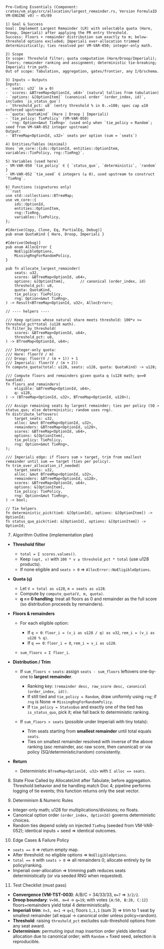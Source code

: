 
````
Pre-Coding Essentials (Component: crates/vm_algo/src/allocation/largest_remainder.rs, Version FormulaID VM-ENGINE v0) — 45/89

1) Goal & Success
Goal: Implement Largest Remainder (LR) with selectable quota (Hare, Droop, Imperiali) after applying the PR entry threshold.
Success: Floors + remainder distribution sum exactly to m; below-threshold options excluded; Imperiali over-allocation trimmed deterministically; ties resolved per VM-VAR-050; integer-only math.

2) Scope
In scope: Threshold filter; quota computation (Hare/Droop/Imperiali); floors; remainder ranking and assignment; deterministic tie-breaking; Imperiali trim path.
Out of scope: Tabulation, aggregation, gates/frontier, any I/O/schema.

3) Inputs → Outputs
Inputs:
- `seats: u32` (m ≥ 0)
- `scores: &BTreeMap<OptionId, u64>` (natural tallies from tabulation)
- `options: &[OptionItem]` (canonical order `(order_index, id)`, includes `is_status_quo`)
- `threshold_pct: u8` (entry threshold % in 0..=100; spec cap ≤10 enforced upstream)
- `quota: QuotaKind` (Hare | Droop | Imperiali)
- `tie_policy: TiePolicy` (VM-VAR-050)
- `rng: Option<&mut TieRng>` (used only when `tie_policy = Random`; seed from VM-VAR-052 integer upstream)
Output:
- `BTreeMap<OptionId, u32>` seats per option (sum = `seats`)

4) Entities/Tables (minimal)
Uses `vm_core::{ids::OptionId, entities::OptionItem, variables::TiePolicy, rng::TieRng}`.

5) Variables (used here)
- VM-VAR-050 `tie_policy` ∈ { `status_quo`, `deterministic`, `random` }
- VM-VAR-052 `tie_seed` ∈ integers (≥ 0), used upstream to construct `TieRng`.

6) Functions (signatures only)
```rust
use std::collections::BTreeMap;
use vm_core::{
    ids::OptionId,
    entities::OptionItem,
    rng::TieRng,
    variables::TiePolicy,
};

#[derive(Copy, Clone, Eq, PartialEq, Debug)]
pub enum QuotaKind { Hare, Droop, Imperiali }

#[derive(Debug)]
pub enum AllocError {
    NoEligibleOptions,
    MissingRngForRandomPolicy,
}

pub fn allocate_largest_remainder(
    seats: u32,
    scores: &BTreeMap<OptionId, u64>,
    options: &[OptionItem],       // canonical (order_index, id)
    threshold_pct: u8,
    quota: QuotaKind,
    tie_policy: TiePolicy,
    rng: Option<&mut TieRng>,
) -> Result<BTreeMap<OptionId, u32>, AllocError>;

// ---- helpers ----

/// Keep options whose natural share meets threshold: 100*v >= threshold_pct*total (u128 math).
fn filter_by_threshold(
    scores: &BTreeMap<OptionId, u64>,
    threshold_pct: u8,
) -> BTreeMap<OptionId, u64>;

/// Integer-only quota:
/// Hare: floor(V / m)
/// Droop: floor(V / (m + 1)) + 1
/// Imperiali: floor(V / (m + 2))
fn compute_quota(total: u128, seats: u128, quota: QuotaKind) -> u128;

/// Compute floors and remainders given quota q (u128 math; q==0 handled).
fn floors_and_remainders(
    eligible: &BTreeMap<OptionId, u64>,
    q: u128,
) -> (BTreeMap<OptionId, u32>, BTreeMap<OptionId, u128>);

/// Assign remaining seats by largest remainder; ties per policy (SQ → status_quo; else deterministic; random uses rng).
fn distribute_leftovers(
    target_seats: u32,
    alloc: &mut BTreeMap<OptionId, u32>,
    remainders: &BTreeMap<OptionId, u128>,
    scores: &BTreeMap<OptionId, u64>,
    options: &[OptionItem],
    tie_policy: TiePolicy,
    rng: Option<&mut TieRng>,
);

/// Imperiali edge: if floors sum > target, trim from smallest remainder until sum == target (ties per policy).
fn trim_over_allocation_if_needed(
    target_seats: u32,
    alloc: &mut BTreeMap<OptionId, u32>,
    remainders: &BTreeMap<OptionId, u128>,
    scores: &BTreeMap<OptionId, u64>,
    options: &[OptionItem],
    tie_policy: TiePolicy,
    rng: Option<&mut TieRng>,
) -> bool;

// Tie helpers
fn deterministic_pick(tied: &[OptionId], options: &[OptionItem]) -> OptionId;
fn status_quo_pick(tied: &[OptionId], options: &[OptionItem]) -> OptionId;
````

7. Algorithm Outline (implementation plan)

* **Threshold filter**

  * `total = Σ scores.values()`.
  * Keep `(opt, v)` with `100 * v ≥ threshold_pct * total` (use u128 products).
  * If none eligible and `seats > 0` ⇒ `AllocError::NoEligibleOptions`.

* **Quota (`q`)**

  * Let `V = total as u128`, `m = seats as u128`.
  * Compute by `compute_quota(V, m, quota)`.
  * **q == 0 handling**: treat all floors as 0 and remainder as the full score (so distribution proceeds by remainders).

* **Floors & remainders**

  * For each eligible option:

    * If `q > 0`: `floor_i = (v_i as u128 / q) as u32`, `rem_i = (v_i as u128 % q)`.
    * If `q == 0`: `floor_i = 0`, `rem_i = v_i as u128`.
  * `sum_floors = Σ floor_i`.

* **Distribution / Trim**

  * If `sum_floors < seats`: assign `seats - sum_floors` leftovers one-by-one to **largest remainder**.

    * Ranking key: `(remainder desc, raw_score desc, canonical (order_index, id))`.
    * If still tied and `tie_policy = Random`, draw uniformly using `rng`; if `rng` is None ⇒ `MissingRngForRandomPolicy`.
    * If `tie_policy = StatusQuo` and exactly one of the tied has `is_status_quo`, pick it; else fall back to deterministic ranking.
  * If `sum_floors > seats` (possible under Imperiali with tiny totals):

    * Trim seats starting from **smallest remainder** until total equals `seats`.
    * Ties on smallest remainder resolved with inverse of the above ranking (asc remainder, asc raw score, then canonical) or via policy (SQ/deterministic/random) consistently.

* **Return**

  * Deterministic `BTreeMap<OptionId, u32>` with `Σ alloc == seats`.

8. State Flow
   Called by AllocateUnit after Tabulate; before aggregation. Threshold behavior and tie handling match Doc 4; pipeline performs logging of tie events; this function returns only the seat vector.

9. Determinism & Numeric Rules

* Integer-only math; u128 for multiplications/divisions; no floats.
* Canonical option order `(order_index, OptionId)` governs deterministic choices.
* Random ties depend solely on injected `TieRng` (seeded from VM-VAR-052); identical inputs + seed ⇒ identical outcomes.

10. Edge Cases & Failure Policy

* `seats == 0` ⇒ return empty map.
* After threshold: no eligible options ⇒ `NoEligibleOptions`.
* `total == 0` with `seats > 0` ⇒ all remainders 0; allocate entirely by tie policy/ranking.
* Imperiali over-allocation ⇒ trimming path reduces seats deterministically (or via seeded RNG when requested).

11. Test Checklist (must pass)

* **Convergence (VM-TST-003)**: A/B/C = 34/33/33, `m=7` ⇒ `3/2/2`.
* **Droop boundary**: `V=90, m=4` → `q=19`; with votes `{A:50, B:28, C:12}` floors+remainders yield total 4 deterministically.
* **Imperiali trim**: `V=3, m=1` → `q=1`; floors `1,1,1` (sum 3) ⇒ trim to 1 seat by smallest remainder (all equal → canonical order unless policy=random).
* **Threshold**: raising `threshold_pct` excludes sub-threshold options from any seat award.
* **Determinism**: permuting input map insertion order yields identical allocation due to canonical order; with `Random` + fixed seed, selection is reproducible.

```

```
